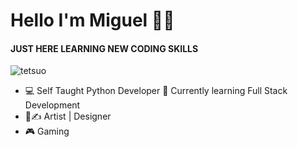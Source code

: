 # Hello I'm Miguel ✋🏽
#### JUST HERE LEARNING NEW CODING SKILLS
![tetsuo](https://images.gr-assets.com/hostedimages/1590410816ra/29537993.gif) 

- 💻 Self Taught Python Developer 🐍 Currently learning Full Stack Development
- 🎨✍ Artist | Designer
- 🎮 Gaming


